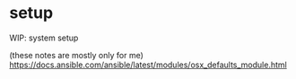 # setup
WIP: system setup


(these notes are mostly only for me) 
https://docs.ansible.com/ansible/latest/modules/osx_defaults_module.html
